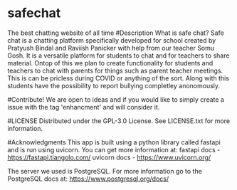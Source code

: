 # safechat
The best chatting website of all time
#Description
What is safe chat? Safe chat is a chatting platform specifically developed for school created by Pratyush Bindal and Raviish Panicker with help from our teacher Somu Gosh. It is a versatile platform for students to chat and for teachers to share material. Ontop of this we plan to create functionality for students and teachers to chat with parents for things such as parent teacher meetings. This is can be pricless during COVID or anything of the sort. Along with this students have the possibility to report bullying completley anonomously. 

#Contribute!
We are open to ideas and if you would like to simply create a issue with the tag 'enhancment' and will consider it. 

#LICENSE
Distributed under the GPL-3.0 License. See LICENSE.txt for more information.

#Acknowledgments
This app is built using a python library called fastapi and is run using uvicorn. You can get more information at:
fastapi docs - https://fastapi.tiangolo.com/
uvicorn docs - https://www.uvicorn.org/

The server we used is PostgreSQL. For more information go to the PostgreSQL docs at: https://www.postgresql.org/docs/

